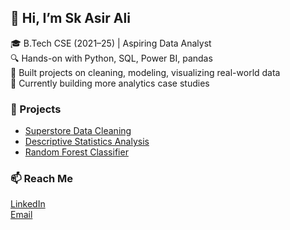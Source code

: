 ## 👋 Hi, I’m Sk Asir Ali  
🎓 B.Tech CSE (2021–25) | Aspiring Data Analyst  
🔍 Hands-on with Python, SQL, Power BI, pandas  
🧪 Built projects on cleaning, modeling, visualizing real-world data  
🌱 Currently building more analytics case studies

### 📌 Projects
- [Superstore Data Cleaning](https://github.com/skasirali/data-preparation-superstore)
- [Descriptive Statistics Analysis](https://github.com/skasirali/descriptive-statistics-eda)
- [Random Forest Classifier](https://github.com/skasirali/random-forest-classification)

### 📫 Reach Me
[LinkedIn](https://www.linkedin.com/in/sk-asir-ali-385926320)  
[Email](mailto:skasir.ali@icloud.com)
